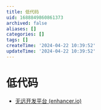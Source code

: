 ```yaml
---
title: 低代码
uid: 1688849860861373
archived: false
aliases: []
categories: []
tags: []
createTime: '2024-04-22 10:39:52'
updateTime: '2024-04-22 10:39:52'
---
```


# 低代码

- [无远开发平台 (enhancer.io)](https://enhancer.io/)
